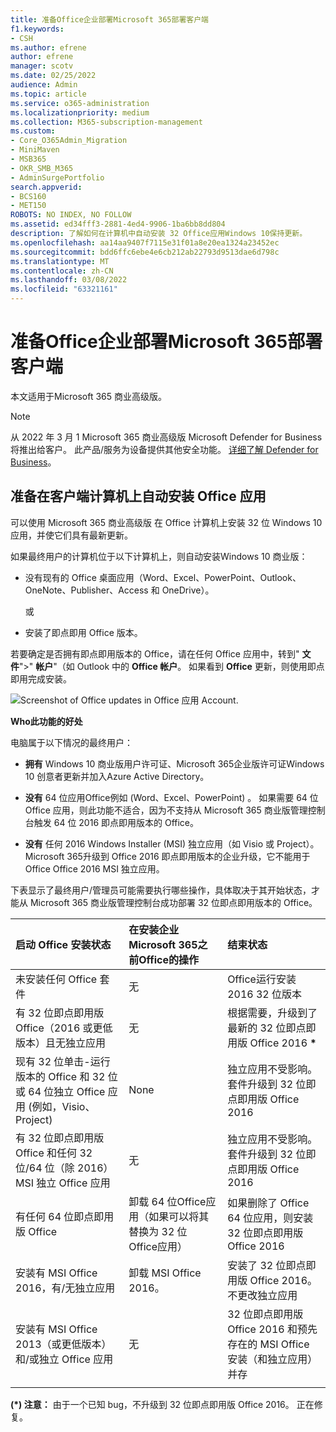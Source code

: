 ```yaml
---
title: 准备Office企业部署Microsoft 365部署客户端
f1.keywords:
- CSH
ms.author: efrene
author: efrene
manager: scotv
ms.date: 02/25/2022
audience: Admin
ms.topic: article
ms.service: o365-administration
ms.localizationpriority: medium
ms.collection: M365-subscription-management
ms.custom:
- Core_O365Admin_Migration
- MiniMaven
- MSB365
- OKR_SMB_M365
- AdminSurgePortfolio
search.appverid:
- BCS160
- MET150
ROBOTS: NO INDEX, NO FOLLOW
ms.assetid: ed34fff3-2881-4ed4-9906-1ba6bb8dd804
description: 了解如何在计算机中自动安装 32 Office应用Windows 10保持更新。
ms.openlocfilehash: aa14aa9407f7115e31f01a8e20ea1324a23452ec
ms.sourcegitcommit: bdd6ffc6ebe4e6cb212ab22793d9513dae6d798c
ms.translationtype: MT
ms.contentlocale: zh-CN
ms.lasthandoff: 03/08/2022
ms.locfileid: "63321161"
---
```

# <a name="prepare-for-office-client-deployment-by-microsoft-365-for-business"></a>准备Office企业部署Microsoft 365部署客户端

本文适用于Microsoft 365 商业高级版。

> [!NOTE]
> 从 2022 年 3 月 1 Microsoft 365 商业高级版 Microsoft Defender for Business 将推出给客户。 此产品/服务为设备提供其他安全功能。 [详细了解 Defender for Business](../../security/defender-business/mdb-overview.md)。

## <a name="prepare-to-automatically-install-office-apps-to-client-computers"></a>准备在客户端计算机上自动安装 Office 应用

可以使用 Microsoft 365 商业高级版 在 Office 计算机上安装 32 位 Windows 10 应用，并使它们具有最新更新。
  
如果最终用户的计算机位于以下计算机上，则自动安装Windows 10 商业版：
  
- 没有现有的 Office 桌面应用（Word、Excel、PowerPoint、Outlook、OneNote、Publisher、Access 和 OneDrive）。
    
    或
    
- 安装了即点即用 Office 版本。
    
若要确定是否拥有即点即用版本的 Office，请在任何 Office 应用中，转到" **文件**"\>" **帐户**"（如 Outlook 中的 **Office 帐户**。 如果看到 **Office** 更新，则使用即点即用完成安装。 
  
![Screenshot of Office updates in Office 应用 Account.](../../media/e3439380-fa43-4ed6-ae5d-64851c297df5.png)
  
 **Who此功能的好处**
  
电脑属于以下情况的最终用户：
  
- **拥有** Windows 10 商业版用户许可证、Microsoft 365企业版许可证Windows 10 创意者更新并加入Azure Active Directory。 
    
- **没有** 64 位应用Office例如 (Word、Excel、PowerPoint) 。 如果需要 64 位 Office 应用，则此功能不适合，因为不支持从 Microsoft 365 商业版管理控制台触发 64 位 2016 即点即用版本的 Office。 
    
- **没有** 任何 2016 Windows Installer (MSI) 独立应用（如 Visio 或 Project）。 Microsoft 365升级到 Office 2016 即点即用版本的企业升级，它不能用于 Office Office 2016 MSI 独立应用。 
    
下表显示了最终用户/管理员可能需要执行哪些操作，具体取决于其开始状态，才能从 Microsoft 365 商业版管理控制台成功部署 32 位即点即用版本的 Office。<br/>


|启动 Office 安装状态|在安装企业Microsoft 365之前Office的操作|结束状态|
|:-----|:-----|:-----|
|未安装任何 Office 套件  <br/> |无  <br/> |Office运行安装 2016 32 位版本  <br/> |
|有 32 位即点即用版 Office（2016 或更低版本）且无独立应用  <br/> |无  <br/> |根据需要，升级到了最新的 32 位即点即用版 Office 2016 **\*** <br/> |
|现有 32 位单击-运行版本的 Office 和 32 位或 64 位独立 Office 应用 (例如，Visio、Project)   <br/> |None  <br/> |独立应用不受影响。 套件升级到 32 位即点即用版 Office 2016  <br/> |
|有 32 位即点即用版 Office 和任何 32 位/64 位（除 2016）MSI 独立 Office 应用  <br/> |无  <br/> |独立应用不受影响。 套件升级到 32 位即点即用版 Office 2016  <br/> |
|有任何 64 位即点即用版 Office  <br/> |卸载 64 位Office应用（如果可以将其替换为 32 位 Office应用）  <br/> |如果删除了 Office 64 位应用，则安装 32 位即点即用版 Office 2016  <br/> |
|安装有 MSI Office 2016，有/无独立应用  <br/> |卸载 MSI Office 2016。  <br/> |安装了 32 位即点即用版 Office 2016。不更改独立应用  <br/> |
|安装有 MSI Office 2013（或更低版本）和/或独立 Office 应用  <br/> |无  <br/> |32 位即点即用版 Office 2016 和预先存在的 MSI Office 安装（和独立应用）并存  <br/> |
||||
   
 **(\*) 注意：** 由于一个已知 bug，不升级到 32 位即点即用版 Office 2016。 正在修复。 
  